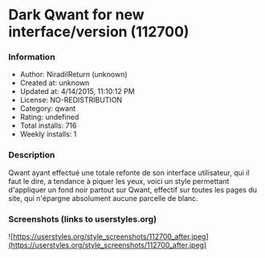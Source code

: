 # Dark Qwant for new interface/version (112700)

### Information
- Author: NiradilReturn (unknown)
- Created at: unknown
- Updated at: 4/14/2015, 11:10:12 PM
- License: NO-REDISTRIBUTION
- Category: qwant
- Rating: undefined
- Total installs: 716
- Weekly installs: 1


### Description
Qwant ayant effectué une totale refonte de son interface utilisateur, qui il faut le dire, a tendance à piquer les yeux, voici un style permettant d'appliquer un fond noir partout sur Qwant, effectif sur toutes les pages du site, qui n'épargne absolument aucune parcelle de blanc.


### Screenshots (links to userstyles.org)
![https://userstyles.org/style_screenshots/112700_after.jpeg](https://userstyles.org/style_screenshots/112700_after.jpeg)


